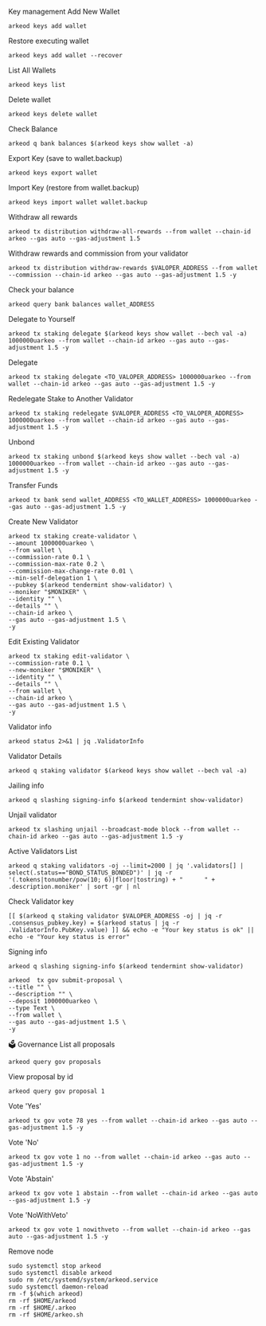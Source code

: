 Key management
Add New Wallet
```
arkeod keys add wallet
```
Restore executing wallet
```
arkeod keys add wallet --recover
```
List All Wallets
```
arkeod keys list
```
Delete wallet
```
arkeod keys delete wallet
```
Check Balance
```
arkeod q bank balances $(arkeod keys show wallet -a)
```
Export Key (save to wallet.backup)
```
arkeod keys export wallet
```
Import Key (restore from wallet.backup)
```
arkeod keys import wallet wallet.backup
```
Withdraw all rewards
```
arkeod tx distribution withdraw-all-rewards --from wallet --chain-id arkeo --gas auto --gas-adjustment 1.5
```
Withdraw rewards and commission from your validator
```
arkeod tx distribution withdraw-rewards $VALOPER_ADDRESS --from wallet --commission --chain-id arkeo --gas auto --gas-adjustment 1.5 -y
```
Check your balance
```
arkeod query bank balances wallet_ADDRESS
```
Delegate to Yourself
```
arkeod tx staking delegate $(arkeod keys show wallet --bech val -a) 1000000uarkeo --from wallet --chain-id arkeo --gas auto --gas-adjustment 1.5 -y
```
Delegate
```
arkeod tx staking delegate <TO_VALOPER_ADDRESS> 1000000uarkeo --from wallet --chain-id arkeo --gas auto --gas-adjustment 1.5 -y
```
Redelegate Stake to Another Validator
```
arkeod tx staking redelegate $VALOPER_ADDRESS <TO_VALOPER_ADDRESS> 1000000uarkeo --from wallet --chain-id arkeo --gas auto --gas-adjustment 1.5 -y
```
Unbond
```
arkeod tx staking unbond $(arkeod keys show wallet --bech val -a) 1000000uarkeo --from wallet --chain-id arkeo --gas auto --gas-adjustment 1.5 -y
```
Transfer Funds
```
arkeod tx bank send wallet_ADDRESS <TO_WALLET_ADDRESS> 1000000uarkeo --gas auto --gas-adjustment 1.5 -y
```
Create New Validator
```
arkeod tx staking create-validator \
--amount 1000000uarkeo \
--from wallet \
--commission-rate 0.1 \
--commission-max-rate 0.2 \
--commission-max-change-rate 0.01 \
--min-self-delegation 1 \
--pubkey $(arkeod tendermint show-validator) \
--moniker "$MONIKER" \
--identity "" \
--details "" \
--chain-id arkeo \
--gas auto --gas-adjustment 1.5 \
-y
```
Edit Existing Validator
```
arkeod tx staking edit-validator \
--commission-rate 0.1 \
--new-moniker "$MONIKER" \
--identity "" \
--details "" \
--from wallet \
--chain-id arkeo \
--gas auto --gas-adjustment 1.5 \
-y
```
Validator info
```
arkeod status 2>&1 | jq .ValidatorInfo
```
Validator Details
```
arkeod q staking validator $(arkeod keys show wallet --bech val -a)
```
Jailing info
```
arkeod q slashing signing-info $(arkeod tendermint show-validator)
```
Unjail validator
```
arkeod tx slashing unjail --broadcast-mode block --from wallet --chain-id arkeo --gas auto --gas-adjustment 1.5 -y
```
Active Validators List
```
arkeod q staking validators -oj --limit=2000 | jq '.validators[] | select(.status=="BOND_STATUS_BONDED")' | jq -r '(.tokens|tonumber/pow(10; 6)|floor|tostring) + " 	 " + .description.moniker' | sort -gr | nl
```
Check Validator key
```
[[ $(arkeod q staking validator $VALOPER_ADDRESS -oj | jq -r .consensus_pubkey.key) = $(arkeod status | jq -r .ValidatorInfo.PubKey.value) ]] && echo -e "Your key status is ok" || echo -e "Your key status is error"
```
Signing info
```
arkeod q slashing signing-info $(arkeod tendermint show-validator)
```
```
arkeod  tx gov submit-proposal \
--title "" \
--description "" \
--deposit 1000000uarkeo \
--type Text \
--from wallet \
--gas auto --gas-adjustment 1.5 \
-y
```
🗳 Governance
List all proposals
```
arkeod query gov proposals
```
View proposal by id
```
arkeod query gov proposal 1
```
Vote 'Yes'
```
arkeod tx gov vote 78 yes --from wallet --chain-id arkeo --gas auto --gas-adjustment 1.5 -y
```
Vote 'No'
```
arkeod tx gov vote 1 no --from wallet --chain-id arkeo --gas auto --gas-adjustment 1.5 -y
```
Vote 'Abstain'
```
arkeod tx gov vote 1 abstain --from wallet --chain-id arkeo --gas auto --gas-adjustment 1.5 -y
```
Vote 'NoWithVeto'
```
arkeod tx gov vote 1 nowithveto --from wallet --chain-id arkeo --gas auto --gas-adjustment 1.5 -y
```
Remove node
```
sudo systemctl stop arkeod
sudo systemctl disable arkeod
sudo rm /etc/systemd/system/arkeod.service
sudo systemctl daemon-reload
rm -f $(which arkeod)
rm -rf $HOME/arkeod
rm -rf $HOME/.arkeo
rm -rf $HOME/arkeo.sh
```
